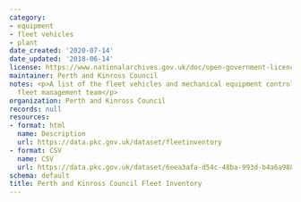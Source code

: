 ```yaml
---
category:
- equipment
- fleet vehicles
- plant
date_created: '2020-07-14'
date_updated: '2018-06-14'
license: https://www.nationalarchives.gov.uk/doc/open-government-licence/version/3/
maintainer: Perth and Kinross Council
notes: <p>A list of the fleet vehicles and mechanical equipment controlled by the
  fleet management team</p>
organization: Perth and Kinross Council
records: null
resources:
- format: html
  name: Description
  url: https://data.pkc.gov.uk/dataset/fleetinventory
- format: CSV
  name: CSV
  url: https://data.pkc.gov.uk/dataset/6eea3afa-d54c-48ba-993d-b4a6a988c549/resource/0931bcf2-4ef0-42ec-94d0-52f95e8eec54/download/fleetinventoryopendata.csv
schema: default
title: Perth and Kinross Council Fleet Inventory
---
```

